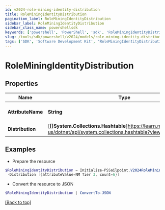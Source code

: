 ```yaml
---
id: v2024-role-mining-identity-distribution
title: RoleMiningIdentityDistribution
pagination_label: RoleMiningIdentityDistribution
sidebar_label: RoleMiningIdentityDistribution
sidebar_class_name: powershellsdk
keywords: ['powershell', 'PowerShell', 'sdk', 'RoleMiningIdentityDistribution', 'V2024RoleMiningIdentityDistribution'] 
slug: /tools/sdk/powershell/v2024/models/role-mining-identity-distribution
tags: ['SDK', 'Software Development Kit', 'RoleMiningIdentityDistribution', 'V2024RoleMiningIdentityDistribution']
---
```



# RoleMiningIdentityDistribution

## Properties

Name | Type | Description | Notes
------------ | ------------- | ------------- | -------------
**AttributeName** | **String** | Id of the potential role | [optional] 
**Distribution** | [**[]System.Collections.Hashtable**]https://learn.microsoft.com/en-us/dotnet/api/system.collections.hashtable?view=net-9.0 |  | [optional] 

## Examples

- Prepare the resource
```powershell
$RoleMiningIdentityDistribution = Initialize-PSSailpoint.V2024RoleMiningIdentityDistribution  -AttributeName department `
 -Distribution [{attributeValue=NM Tier 3, count=6}]
```

- Convert the resource to JSON
```powershell
$RoleMiningIdentityDistribution | ConvertTo-JSON
```


[[Back to top]](#) 

